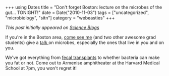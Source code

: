 +++
using Dates
title = "Don't forget Boston: lecture on the microbes of the gut... TONIGHT!"
date = Date("2010-11-03")
tags = ["uncategorized", "microbiology", "sitn"]
category = "webeasties"
+++

_This post initially appeared on [Science Blogs](http://scienceblogs.com/webeasties)_

If you're in the Boston area, [come see me](scienceblogs.com/webeasties/science_in_the_news_microbes_o) (and two other awesome grad students) give a [talk ](https://sitn.hms.harvard.edu/sitn-seminars/)on microbes, especially the ones that live in you and on you.

We've got everything from [fecal transplants](http://www.nytimes.com/2010/07/13/science/13micro.html?pagewanted=all) to whether bacteria can make you fat or not. Come out to Armenise amphitheater at the Harvard Medical School at 7pm, you won't regret it!

      
  
